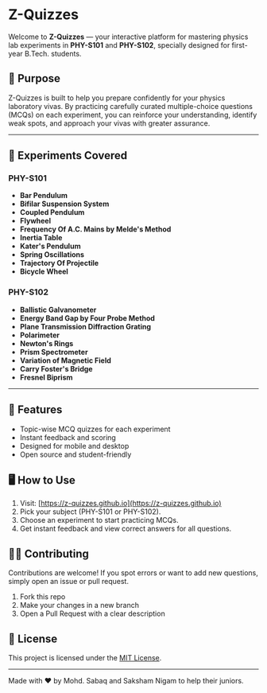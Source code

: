 # Z-Quizzes

Welcome to **Z-Quizzes** — your interactive platform for mastering physics lab experiments in **PHY-S101** and **PHY-S102**, specially designed for first-year B.Tech. students.

## 🎯 Purpose

Z-Quizzes is built to help you prepare confidently for your physics laboratory vivas. By practicing carefully curated multiple-choice questions (MCQs) on each experiment, you can reinforce your understanding, identify weak spots, and approach your vivas with greater assurance.

---

## 🧪 Experiments Covered

### PHY-S101

- **Bar Pendulum**
- **Bifilar Suspension System**
- **Coupled Pendulum**
- **Flywheel**
- **Frequency Of A.C. Mains by Melde's Method**
- **Inertia Table**
- **Kater's Pendulum**
- **Spring Oscillations**
- **Trajectory Of Projectile**
- **Bicycle Wheel**

### PHY-S102

- **Ballistic Galvanometer**
- **Energy Band Gap by Four Probe Method**
- **Plane Transmission Diffraction Grating**
- **Polarimeter**
- **Newton's Rings**
- **Prism Spectrometer**
- **Variation of Magnetic Field**
- **Carry Foster's Bridge**
- **Fresnel Biprism**

---

## 🚀 Features

- Topic-wise MCQ quizzes for each experiment
- Instant feedback and scoring
- Designed for mobile and desktop
- Open source and student-friendly

## 🖥️ How to Use

1. Visit: [https://z-quizzes.github.io](https://z-quizzes.github.io)
2. Pick your subject (PHY-S101 or PHY-S102).
3. Choose an experiment to start practicing MCQs.
4. Get instant feedback and view correct answers for all questions.

## 👨‍💻 Contributing

Contributions are welcome! If you spot errors or want to add new questions, simply open an issue or pull request.

1. Fork this repo
2. Make your changes in a new branch
3. Open a Pull Request with a clear description

## 📄 License

This project is licensed under the [MIT License](LICENSE).

---

Made with ❤️ by Mohd. Sabaq and Saksham Nigam to help their juniors.
